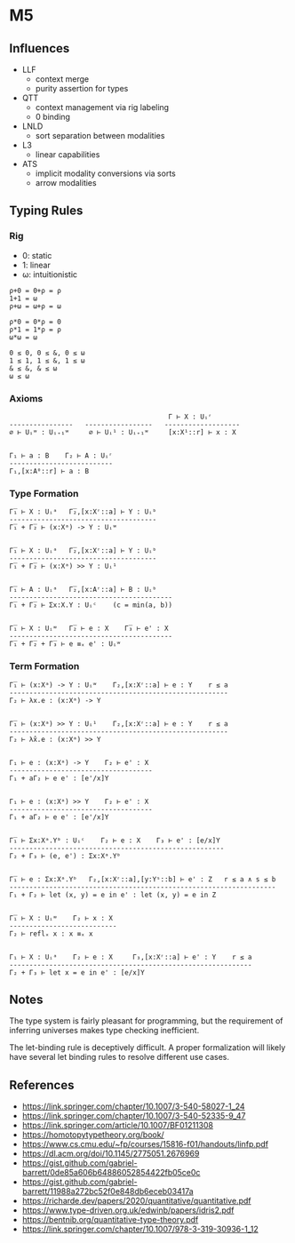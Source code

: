 # M5

## Influences
* LLF
  - context merge
  - purity assertion for types
* QTT
  - context management via rig labeling
  - 0 binding
* LNLD
  - sort separation between modalities
* L3
  - linear capabilities
* ATS
  - implicit modality conversions via sorts
  - arrow modalities

## Typing Rules

### Rig

* 0: static
* 1: linear
* ω: intuitionistic

```
ρ+0 = 0+ρ = ρ
1+1 = ω
ρ+ω = ω+ρ = ω

ρ*0 = 0*ρ = 0
ρ*1 = 1*ρ = ρ
ω*ω = ω

0 ≤ 0, 0 ≤ &, 0 ≤ ω
1 ≤ 1, 1 ≤ &, 1 ≤ ω 
& ≤ &, & ≤ ω
ω ≤ ω
```

### Axioms
```
                                        Γ ⊢ X : Uᵢʳ
----------------   -----------------   -------------------
∅ ⊢ Uᵢʷ : Uᵢ₊₁ʷ     ∅ ⊢ Uᵢ¹ : Uᵢ₊₁ʷ     [x:X¹::r] ⊢ x : X


Γ₁ ⊢ a : B    Γ₂ ⊢ A : Uᵢʳ
--------------------------
Γ₁,[x:A⁰::r] ⊢ a : B
```

### Type Formation
```
Γ̅₁ ⊢ X : Uᵢᵃ   Γ̅₂,[x:Xʳ::a] ⊢ Y : Uᵢᵇ
-------------------------------------
Γ̅₁ + Γ̅₂ ⊢ (x:Xᵃ) -> Y : Uᵢʷ


Γ̅₁ ⊢ X : Uᵢᵃ   Γ̅₂,[x:Xʳ::a] ⊢ Y : Uᵢᵇ
-------------------------------------
Γ̅₁ + Γ̅₂ ⊢ (x:Xᵃ) >> Y : Uᵢ¹


Γ̅₁ ⊢ A : Uᵢᵃ   Γ̅₂,[x:Aʳ::a] ⊢ B : Uᵢᵇ
-----------------------------------------
Γ̅₁ + Γ̅₂ ⊢ Σx:X.Y : Uᵢᶜ    (c = min(a, b))


Γ̅₁ ⊢ X : Uᵢʷ   Γ̅₂ ⊢ e : X    Γ̅₃ ⊢ e' : X
-----------------------------------------
Γ̅₁ + Γ̅₂ + Γ̅₃ ⊢ e ≡ₓ e' : Uᵢʷ
```

### Term Formation
```
Γ̅₁ ⊢ (x:Xᵃ) -> Y : Uᵢʷ    Γ₂,[x:Xʳ::a] ⊢ e : Y    r ≤ a
-------------------------------------------------------
Γ₂ ⊢ λx.e : (x:Xᵃ) -> Y


Γ̅₁ ⊢ (x:Xᵃ) >> Y : Uᵢ¹    Γ₂,[x:Xʳ::a] ⊢ e : Y    r ≤ a
-------------------------------------------------------
Γ₂ ⊢ λ̂x.e : (x:Xᵃ) >> Y


Γ₁ ⊢ e : (x:Xᵃ) -> Y    Γ₂ ⊢ e' : X
------------------------------------
Γ₁ + aΓ₂ ⊢ e e' : [e'/x]Y


Γ₁ ⊢ e : (x:Xᵃ) >> Y    Γ₂ ⊢ e' : X
------------------------------------
Γ₁ + aΓ₂ ⊢ e e' : [e'/x]Y


Γ̅₁ ⊢ Σx:Xᵃ.Yᵇ : Uᵢᶜ    Γ₂ ⊢ e : X    Γ₃ ⊢ e' : [e/x]Y
------------------------------------------------------
Γ₂ + Γ₃ ⊢ (e, e') : Σx:Xᵃ.Yᵇ


Γ̅₁ ⊢ e : Σx:Xᵃ.Yᵇ   Γ₂,[x:Xʳ::a],[y:Yˢ::b] ⊢ e' : Z   r ≤ a ∧ s ≤ b
-------------------------------------------------------------------
Γ₁ + Γ₂ ⊢ let (x, y) = e in e' : let (x, y) = e in Z


Γ̅₁ ⊢ X : Uᵢʷ    Γ₂ ⊢ x : X
---------------------------
Γ₂ ⊢ reflₓ x : x ≡ₓ x


Γ₁ ⊢ X : Uᵢᵃ    Γ₂ ⊢ e : X     Γ₃,[x:Xʳ::a] ⊢ e' : Y    r ≤ a
-------------------------------------------------------------
Γ₂ + Γ₃ ⊢ let x = e in e' : [e/x]Y
```

## Notes
The type system is fairly pleasant for programming, but the requirement
of inferring universes makes type checking inefficient.

The let-binding rule is deceptively difficult. A proper formalization will
likely have several let binding rules to resolve different use cases.

## References
* https://link.springer.com/chapter/10.1007/3-540-58027-1_24
* https://link.springer.com/chapter/10.1007/3-540-52335-9_47
* https://link.springer.com/article/10.1007/BF01211308
* https://homotopytypetheory.org/book/
* https://www.cs.cmu.edu/~fp/courses/15816-f01/handouts/linfp.pdf
* https://dl.acm.org/doi/10.1145/2775051.2676969
* https://gist.github.com/gabriel-barrett/0de85a606b64886052854422fb05ce0c
* https://gist.github.com/gabriel-barrett/11988a272bc52f0e848db6eceb03417a
* https://richarde.dev/papers/2020/quantitative/quantitative.pdf
* https://www.type-driven.org.uk/edwinb/papers/idris2.pdf
* https://bentnib.org/quantitative-type-theory.pdf
* https://link.springer.com/chapter/10.1007/978-3-319-30936-1_12